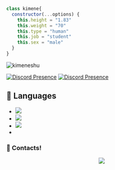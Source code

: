 ```js
class kimene{
  constructor(...options) {
    this.height = "1.83"
    this.weight = "70"
    this.type = "human"
    this.job = "student"
    this.sex = "male"
  }
}
```

<img src="https://komarev.com/ghpvc/?username=kimeneshu&label=Ziyaretçi%20Sayısı&color=552b75" alt="kimeneshu" />

[![Discord Presence](https://lanyard-profile-readme.vercel.app/api/324130263036723200?hideDiscrim=true)](https://discord.com/users/324130263036723200)
[![Discord Presence](https://lanyard-profile-readme.vercel.app/api/239028365581877249?hideDiscrim=true)](https://discord.com/users/239028365581877249)




## 🔧 Languages
- ![](https://img.shields.io/badge/Code-JavaScript-black?style=flat-square&logo=javascript&logoColor=brightgreen)
- ![](https://img.shields.io/badge/Code-Java-black?style=flat-square&logo=java&logoColor=white)
- ![](https://img.shields.io/badge/Tools-MongoDB-black?style=flat-square&logo=mongodb&logoColor=cyan)
- 
<h3>🌟 Contacts!</h3>
<p align="center">
     <a href="https://www.instagram.com/kimeneshu" target"blank_"><img src="https://img.shields.io/badge/INSTAGRAM%20-DC3175.svg?&style=for-the-badge&logo=instagram&logoColor=white"></a>
